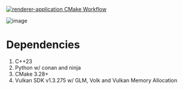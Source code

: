 [![renderer-application CMake Workflow](https://github.com/lucoiso/renderer-application/actions/workflows/cmake-build.yml/badge.svg)](https://github.com/lucoiso/renderer-application/actions/workflows/cmake-build.yml)

![image](https://github.com/lucoiso/renderer-application/assets/77353979/95fc9824-0630-4f06-beb2-94a6f80b9afe)

# Dependencies

1. C++23
2. Python w/ conan and ninja
3. CMake 3.28+
4. Vulkan SDK v1.3.275 w/ GLM, Volk and Vulkan Memory Allocation